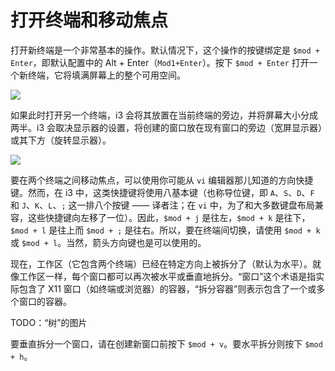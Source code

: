 # 打开终端和移动焦点

打开新终端是一个非常基本的操作。默认情况下，这个操作的按键绑定是 `$mod + Enter`，即默认配置中的 Alt + Enter（`Mod1+Enter`）。按下 `$mod + Enter` 打开一个新终端，它将填满屏幕上的整个可用空间。

![](https://i3wm.org/docs/single_terminal.png)

如果此时打开另一个终端，i3 会将其放置在当前终端的旁边，并将屏幕大小分成两半。i3 会取决显示器的设置，将创建的窗口放在现有窗口的旁边（宽屏显示器）或其下方（旋转显示器）。

![](https://i3wm.org/docs/two_terminals.png)

要在两个终端之间移动焦点，可以使用你可能从 `vi` 编辑器那儿知道的方向快捷键。然而，在 i3 中，这类快捷键将使用八基本键（也称导位键，即 `A`、`S`、`D`、`F` 和 `J`、`K`、`L`、`;` 这一排八个按键 —— 译者注；在 `vi` 中，为了和大多数键盘布局兼容，这些快捷键向左移了一位）。因此，`$mod + j` 是往左，`$mod + k` 是往下，`$mod + l` 是往上而 `$mod + ;` 是往右。所以，要在终端间切换，请使用 `$mod + k` 或 `$mod + l`。当然，箭头方向键也是可以使用的。

现在，工作区（它包含两个终端）已经在特定方向上被拆分了（默认为水平）。就像工作区一样，每个窗口都可以再次被水平或垂直地拆分。“窗口”这个术语是指实际包含了 X11 窗口（如终端或浏览器）的容器，“拆分容器”则表示包含了一个或多个窗口的容器。

TODO：“树”的图片

要垂直拆分一个窗口，请在创建新窗口前按下 `$mod + v`。要水平拆分则按下 `$mod + h`。
